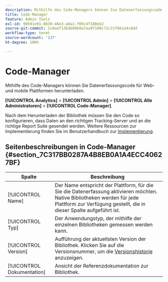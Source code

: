 ```yaml
---
description: Mithilfe des Code-Managers können Sie Datenerfassungscode für Web- und mobile Plattformen herunterladen.
title: Code-Manager
feature: Admin Tools
exl-id: 90591e91-0830-46e3-a8a1-f09c4f108eb2
source-git-commit: 2c0aef13bdb88b0a7aa9f100c72c21f66a14c8dd
workflow-type: tm+mt
source-wordcount: '137'
ht-degree: 100%

---
```


# Code-Manager

Mithilfe des Code-Managers können Sie Datenerfassungscode für Web- und mobile Plattformen herunterladen.

**[!UICONTROL Analytics]** > **[!UICONTROL Admin]** > **[!UICONTROL Alle Administratoren]** > **[!UICONTROL Code-Manager]**.

Nach dem Herunterladen der Bibliothek müssen Sie den Code so konfigurieren, dass Daten an den richtigen Tracking-Server und an die richtige Report Suite gesendet werden. Weitere Ressourcen zur Implementierung finden Sie im Benutzerhandbuch zur [Implementierung](/help/implement/home.md).

## Seitenbeschreibungen in Code-Manager {#section_7C317BB0287A4B8EB0A1A4ECC40627BF}

| Spalte | Beschreibung |
|--- |--- |
| [!UICONTROL Name] | Der Name entspricht der Plattform, für die Sie die Datenerfassung aktivieren möchten. Native Bibliotheken werden für jede Plattform zur Verfügung gestellt, die in dieser Spalte aufgeführt ist. |
| [!UICONTROL Typ] | Der Anwendungstyp, der mithilfe der einzelnen Bibliotheken gemessen werden kann. |
| [!UICONTROL Version] | Aufführung der aktuellsten Version der Bibliothek. Klicken Sie auf die Versionsnummer, um die [Versionshistorie](https://experienceleague.adobe.com/docs/analytics/implementation/appmeasurement-updates.html?lang=de) anzuzeigen. |
| [!UICONTROL Dokumentation] | Ansicht der Referenzdokumentation zur Bibliothek. |

